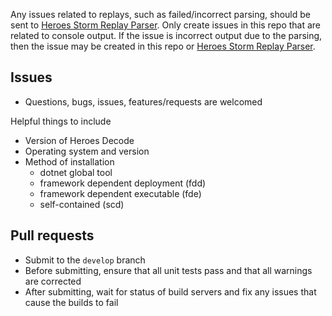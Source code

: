 Any issues related to replays, such as failed/incorrect parsing, should be sent to [Heroes Storm Replay Parser](https://github.com/HeroesToolChest/Heroes.StormReplayParser). 
Only create issues in this repo that are related to console output. If the issue is incorrect output due to the parsing, then the issue may be created in this repo or
[Heroes Storm Replay Parser](https://github.com/HeroesToolChest/Heroes.StormReplayParser).

## Issues
- Questions, bugs, issues, features/requests are welcomed

Helpful things to include
- Version of Heroes Decode
- Operating system and version
- Method of installation
  - dotnet global tool
  - framework dependent deployment (fdd)
  - framework dependent executable (fde)
  - self-contained (scd)
  
## Pull requests
- Submit to the `develop` branch
- Before submitting, ensure that all unit tests pass and that all warnings are corrected
- After submitting, wait for status of build servers and fix any issues that cause the builds to fail
